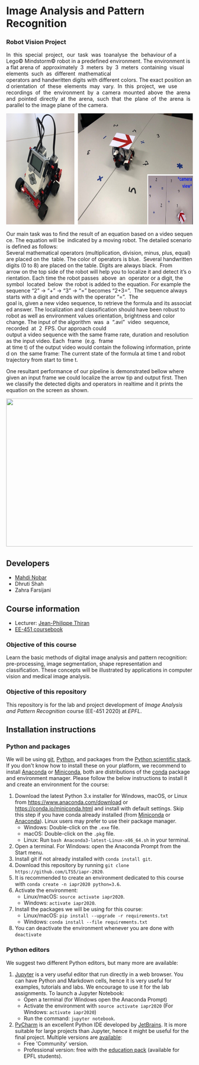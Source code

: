 # Image Analysis and Pattern Recognition

### Robot Vision Project
In  this  special  project,  our  task  was  toanalyse  the  behaviour of a  Lego© Mindstorm© robot in a predefined environment. The environment is a flat arena of  approximately  3  meters  by  3  meters  containing  visual  elements  such  as  different  mathematical  operators and handwritten digits with different colors. The exact position and orientation  of  these  elements  may  vary.  In  this  project,  we  use  recordings  of  the  environment  by  a  camera  mounted  above  the  arena  and  pointed  directly  at  the  arena,  such  that  the  plane  of  the  arena  is  parallel to the image plane of the camera.

<p align="center">
<img src="https://github.com/dhruti96shah/iapr-2020/blob/master/LogoMindStormRobot.png?raw=true "Lego© Mindstorm© EV3 robot"" width="900" height="300"/>
</p>

Our main task was to find the result of an equation based on a video sequence. The equation will be  indicated by a moving robot. The detailed scenario is defined as follows:  Several mathematical operators (multiplication, division, minus, plus, equal) are placed on the  table. The color of operators is blue.  Several handwritten digits (0 to 8) are placed on the table. Digits are always black.  From arrow on the top side of the robot will help you to localize it and detect it’s orientation. Each time the robot passes  above  an  operator or a digit, the symbol  located  below  the robot is added to the equation. For example the sequence “2” → “+” → “3” → “=” becomes “2+3=”.  The sequence always starts with a digit and ends with the operator “=”.  The  goal is, given a new video sequence, to retrieve the formula and its associated answer. The localization and classification should have been robust to robot as well as environment values orientation, brightness and color change. The input of the algorithm  was  a  “.avi”  video  sequence,  recorded  at  2  FPS. Our approach could  output a video sequence with the same frame rate, duration and resolution as the input video. Each  frame  (e.g.  frame  at time t) of the output video would contain the following information, printed on  the same frame:
The current state of the formula at time t and robot trajectory from start to time t.

One resultant performance of our pipeline is demonstrated bellow where given an input frame we could localize the arrow tip and output first. Then we classify the detected digits and operators in realtime and it prints the equation on the screen as shown.

<p align="center">
<img src="https://github.com/dhruti96shah/iapr-2020/blob/master/demo.gif" width="600" height="400"/>
</p>


## Developers
* [Mahdi Nobar][Mahdi]
* Dhruti Shah
* Zahra Farsijani

## Course information
* Lecturer: [Jean-Philippe Thiran][jpt]
* [EE-451 coursebook][coursebook]

[jpt]: https://people.epfl.ch/115534
[Mahdi]: https://www.linkedin.com/in/mahdi-nobar/?originalSubdomain=ch
[coursebook]: https://edu.epfl.ch/coursebook/en/image-analysis-and-pattern-recognition-EE-451



### Objective of this course
Learn the basic methods of digital image analysis and pattern recognition:
pre-processing, image segmentation, shape representation and classification.
These concepts will be illustrated by applications in computer vision and
medical image analysis.

### Objective of this repository
This repository is for the lab and project development of _Image Analysis and Pattern Recognition_ course (EE-451 2020) at _EPFL_.

## Installation instructions

### Python and packages
We will be using [git], [Python], and packages from the
[Python scientific stack][scipy].
If you don't know how to install these on your platform, we recommend to
install [Anaconda] or [Miniconda], both are distributions of the [conda]
package and environment manager.
Please follow the below instructions to install it and create an environment
for the course:

1. Download the latest Python 3.x installer for Windows, macOS, or Linux from
   <https://www.anaconda.com/download> or <https://conda.io/miniconda.html>
   and install with default settings.
   Skip this step if you have conda already installed (from [Miniconda] or
   [Anaconda]).
   Linux users may prefer to use their package manager.
   * Windows: Double-click on the `.exe` file.
   * macOS: Double-click on the `.pkg` file.
   * Linux: Run `bash Anaconda3-latest-Linux-x86_64.sh` in your terminal.
1. Open a terminal. For Windows: open the Anaconda Prompt from the Start menu.
1. Install git if not already installed with `conda install git`.
1. Download this repository by running
   `git clone https://github.com/LTS5/iapr-2020`.
1. It is recommended to create an environment dedicated to this course with
   `conda create -n iapr2020 python=3.6`.
1. Activate the environment:
   * Linux/macOS: `source activate iapr2020`.
   * Windows: `activate iapr2020`.
1. Install the packages we will be using for this course:
   * Linux/macOS: `pip install --upgrade -r requirements.txt`
   * Windows: `conda install --file requirements.txt`
1. You can deactivate the environment whenever you are done with `deactivate`

[git]: https://git-scm.com
[python]: https://www.python.org
[scipy]: https://www.scipy.org
[anaconda]: https://anaconda.org
[miniconda]: https://conda.io/miniconda.html
[conda]: https://conda.io

### Python editors

We suggest two different Python editors, but many more are available:

1. [Jupyter] is a very useful editor that run directly in a web browser.
   You can have Python and Markdown cells, hence it is very useful for
   examples, tutorials and labs.
   We encourage to use it for the lab assignments.
   To launch a Jupyter Notebook:
   * Open a terminal (for Windows open the Anaconda Prompt)
   * Activate the environment with `source activate iapr2020` (For Windows:
   `activate iapr2020`)
   * Run the command: `jupyter notebook`.
1. [PyCharm] is an excellent Python IDE developed by [JetBrains].
   It is more suitable for large projects than Jupyter, hence it might be
   useful for the final project.
   Multiple versions are [available][pycharm-dl]:
   * Free 'Community' version.
   * Professional version: free with the [education pack][jetbrains-student]
   (available for EPFL students).

[jupyter]: https://jupyter.org/
[pycharm]: https://www.jetbrains.com/pycharm/
[jetbrains]: https://www.jetbrains.com/
[pycharm-dl]: https://www.jetbrains.com/pycharm/download/
[jetbrains-student]: https://www.jetbrains.com/student/
